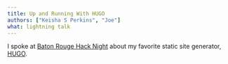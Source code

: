 ```yaml
---
title: Up and Running With HUGO
authors: ["Keisha S Perkins", "Joe"]
what: lightning talk
---
```


I spoke at <a target="_blank" href="https://www.facebook.com/groups/brhacknight/">Baton Rouge Hack Night</a> about my favorite static site generator, <a target="_blank" href="https://gohugo.io">HUGO</a>. 